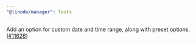 ```yaml
---
"@linode/manager": Tests
---
```


Add an option for custom date and time range, along with preset options. ([#11626](https://github.com/linode/manager/pull/11626))
